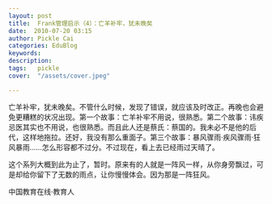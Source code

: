 ```yaml
---
layout: post  
title:  Frank管理启示（4）：亡羊补牢，犹未晚矣  
date:  2010-07-20 03:15  
author: Pickle Cai  
categories: EduBlog  
keywords: 
description:   
tags:	pickle   
cover:  "/assets/cover.jpeg"  

---  
```

    
亡羊补牢，犹未晚矣。不管什么时候，发现了错误，就应该及时改正。再晚也会避免更糟糕的状况出现。第一个故事：亡羊补牢不用说，很熟悉。第二个故事：讳疾忌医其实也不用说，也很熟悉。而且此人还是蔡氏：蔡国的。我未必不是他的后代，这样地拖拉。还好，我没有那么重面子。第三个故事：暴风骤雨·疾风骤雨·狂风暴雨……怎么形容都不过分。不过现在，看上去已经雨过天晴了。

这个系列大概到此为止了，暂时。原来有的人就是一阵风一样，从你身旁飘过，可是却给你留下了无数的雨点，让你慢慢体会。因为那是一阵狂风。

		    
 中国教育在线·教育人


